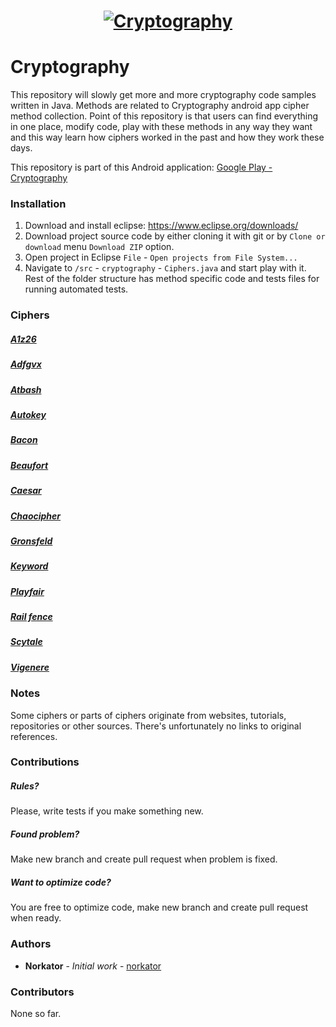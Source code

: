 <h1 align="center">
  <a href="http://www.nitramite.com/"><img src="https://github.com/norkator/Cryptography/blob/master/img/cryptography_repository_image.png" alt="Cryptography"></a>
</h1>


# Cryptography

This repository will slowly get more and more cryptography code samples written in Java. 
Methods are related to Cryptography android app cipher method collection. 
Point of this repository is that users can find everything in one place, modify code, play with these methods 
in any way they want and this way learn how ciphers worked in the past and how they work these days.

This repository is part of this Android application: [Google Play - Cryptography](https://play.google.com/store/apps/details?id=com.nitramite.cryptography)


### Installation
1. Download and install eclipse: https://www.eclipse.org/downloads/
2. Download project source code by either cloning it with git or by `Clone or download` menu `Download ZIP` option.
2. Open project in Eclipse `File` - `Open projects from File System...`
3. Navigate to `/src` - `cryptography` - `Ciphers.java` and start play with it. Rest of the folder structure
has method specific code and tests files for running automated tests.


### Ciphers

##### [A1z26](https://github.com/norkator/Cryptography/blob/master/src/cryptography/ciphers/a1z26/A1z26.java)
##### [Adfgvx](https://github.com/norkator/Cryptography/blob/master/src/cryptography/ciphers/adfgvx/Adfgvx.java)
##### [Atbash](https://github.com/norkator/Cryptography/blob/master/src/cryptography/ciphers/atbash/Atbash.java)
##### [Autokey](https://github.com/norkator/Cryptography/blob/master/src/cryptography/ciphers/autokey/Autokey.java)
##### [Bacon](https://github.com/norkator/Cryptography/blob/master/src/cryptography/ciphers/bacon/Bacon.java)
##### [Beaufort](https://github.com/norkator/Cryptography/blob/master/src/cryptography/ciphers/beaufort/Beaufort.java)
##### [Caesar](https://github.com/norkator/Cryptography/blob/master/src/cryptography/ciphers/caesar/Caesar.java)
##### [Chaocipher](https://github.com/norkator/Cryptography/blob/master/src/cryptography/ciphers/chaocipher/Chaocipher.java)
##### [Gronsfeld](https://github.com/norkator/Cryptography/blob/master/src/cryptography/ciphers/gronsfeld/Gronsfeld.java)
##### [Keyword](https://github.com/norkator/Cryptography/blob/master/src/cryptography/ciphers/keyword/Keyword.java)
##### [Playfair](https://github.com/norkator/Cryptography/blob/master/src/cryptography/ciphers/playfair/Playfair.java)
##### [Rail fence](https://github.com/norkator/Cryptography/blob/master/src/cryptography/ciphers/railfence/RailFence.java)
##### [Scytale](https://github.com/norkator/Cryptography/blob/master/src/cryptography/ciphers/scytale/Scytale.java)
##### [Vigenere](https://github.com/norkator/Cryptography/blob/master/src/cryptography/ciphers/vigenere/Vigenere.java)


### Notes

Some ciphers or parts of ciphers originate from websites, tutorials, repositories or other sources. 
There's unfortunately no links to original references.


### Contributions

##### Rules?
Please, write tests if you make something new.

##### Found problem?
Make new branch and create pull request when problem is fixed.

##### Want to optimize code?
You are free to optimize code, make new branch and create pull request when ready.


### Authors

* **Norkator** - *Initial work* - [norkator](https://github.com/norkator)


### Contributors

None so far.
